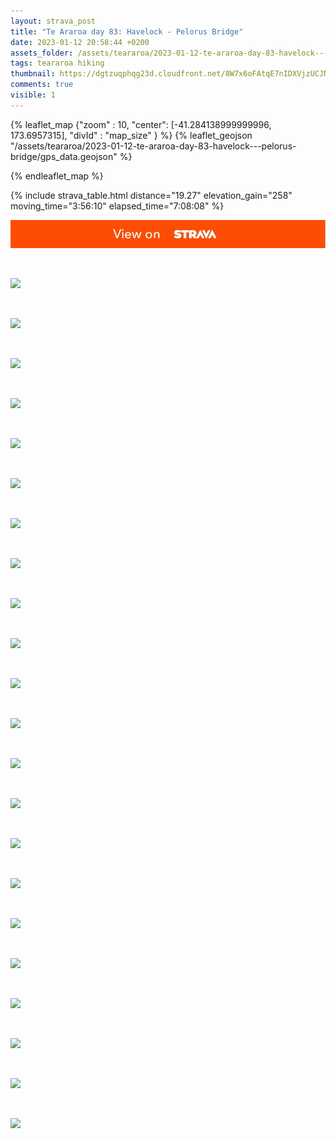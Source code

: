 ```yaml
---
layout: strava_post
title: "Te Araroa day 83: Havelock - Pelorus Bridge"
date: 2023-01-12 20:58:44 +0200
assets_folder: /assets/teararoa/2023-01-12-te-araroa-day-83-havelock---pelorus-bridge
tags: teararoa hiking
thumbnail: https://dgtzuqphqg23d.cloudfront.net/8W7x6oFAtqE7nIDXVjzUCJN41VF8OmmhJNpAI5EHuaA-1024x767.jpg
comments: true
visible: 1
---
```



{% leaflet_map {"zoom" : 10,
                  "center": [-41.284138999999996, 173.6957315],
                 "divId" : "map_size" } %}
    {% leaflet_geojson "/assets/teararoa/2023-01-12-te-araroa-day-83-havelock---pelorus-bridge/gps_data.geojson" %}

{% endleaflet_map %}





{% include strava_table.html distance="19.27" elevation_gain="258" moving_time="3:56:10" elapsed_time="7:08:08" %}

[![](/assets/strava.jpg)](https://www.strava.com/activities/8383327323)


<br />

![](https://dgtzuqphqg23d.cloudfront.net/8W7x6oFAtqE7nIDXVjzUCJN41VF8OmmhJNpAI5EHuaA-1024x767.jpg)


<br />

![](https://dgtzuqphqg23d.cloudfront.net/jrnKCHp0O9sdpHI_gFKRSjWS11MVIIArEtPvgGuQCrw-768x1024.jpg)


<br />

![](https://dgtzuqphqg23d.cloudfront.net/hdIdjHZCYXhB00DSna4PcoL1kyCkQCa6F5eNsZ6cjI8-1024x768.jpg)


<br />

![](https://dgtzuqphqg23d.cloudfront.net/bZ072r6HTzcuNCG9Bc4tVBZHvAq9pgW7hSdDQzqQ5q8-1024x768.jpg)


<br />

![](https://dgtzuqphqg23d.cloudfront.net/2iTEGF6rabVbf0kuucqYI8krPCZ_p5DtHCmCf7Qjigg-768x1024.jpg)


<br />

![](https://dgtzuqphqg23d.cloudfront.net/9V--6Q9bwFBFafyzd6GGS0GJhfMNltKqTjOP260Aq6w-1024x768.jpg)


<br />

![](https://dgtzuqphqg23d.cloudfront.net/e-bGXxTZbJ3-PvmyUstRPmbd0quP8SFEYHV34J0z6T0-1024x768.jpg)


<br />

![](https://dgtzuqphqg23d.cloudfront.net/7Prbrm0nvguBWCQwpr0ua1s4mKJE7cJGTuS1qXsRf1g-1024x768.jpg)


<br />

![](https://dgtzuqphqg23d.cloudfront.net/hPdwoOIrdh26MyaJl9wvLyDh5f3WAjUrqzqWUOjOA7Y-768x1024.jpg)


<br />

![](https://dgtzuqphqg23d.cloudfront.net/nURBgtsjINw2WT6C2gGzQFyngs7XgQfoaGxxvNS-BH8-1024x768.jpg)


<br />

![](https://dgtzuqphqg23d.cloudfront.net/jW2evJW1L_EA_fb3QND1IdMEZw5n6BBxtdJtuS96nAM-768x1024.jpg)


<br />

![](https://dgtzuqphqg23d.cloudfront.net/SLFfUi6E6WSgSsFuJyIhd3aOx2pyejcZf6rW42--LY0-1024x768.jpg)


<br />

![](https://dgtzuqphqg23d.cloudfront.net/WXqDxEthhnt5J1oka3ktMqIo4NN9Jhaj9WBVckxP67Q-1024x768.jpg)


<br />

![](https://dgtzuqphqg23d.cloudfront.net/avUmIxawNkLisfMjRwxrYPPgIU6G48U6EY7orfsHPrc-768x1024.jpg)


<br />

![](https://dgtzuqphqg23d.cloudfront.net/lyVKiyZDCmagr9HofnRS6CCdgAKD9ATmkRm-J-K9s2s-768x1024.jpg)


<br />

![](https://dgtzuqphqg23d.cloudfront.net/Uiz1xHuTdZJyFXVhiZqaVx3g_sUJbIYtjNE7eKs3qeM-768x1024.jpg)


<br />

![](https://dgtzuqphqg23d.cloudfront.net/bFi62G4RWoBd9dREVVfj3UMurX7DMtvv7dtCyYXE3NM-1024x768.jpg)


<br />

![](https://dgtzuqphqg23d.cloudfront.net/_NlJXSXOvlmC_MpBtRcnwgl9Yp1RUumgCH5P0HOjHeQ-1024x768.jpg)


<br />

![](https://dgtzuqphqg23d.cloudfront.net/AotGiO9g64nRAaMgf5opD2PZIQf4omz8dDrJQG8yZAE-1024x768.jpg)


<br />

![](https://dgtzuqphqg23d.cloudfront.net/OjvUwKvasuVGQ18KgxHVVO9vOahOhyYA6IKyWzr7KM4-1024x768.jpg)


<br />

![](https://dgtzuqphqg23d.cloudfront.net/Va1aHox63mCQxiUeFWqCV-_-xNGbg2axhmxS3JjiWYo-1024x768.jpg)


<br />

![](https://dgtzuqphqg23d.cloudfront.net/JZYGnZ4kZzITaLke6dGTefr0uKlLkpnM6DeyVGKItoM-1024x768.jpg)
